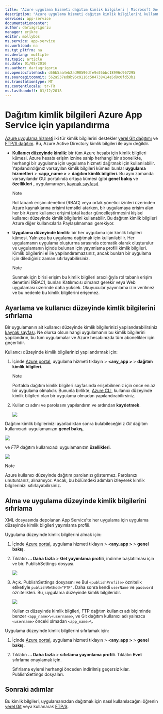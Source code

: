 ```yaml
---
title: "Azure uygulama hizmeti dağıtım kimlik bilgileri | Microsoft Docs"
description: "Azure uygulama hizmeti dağıtım kimlik bilgilerini kullanmayı öğrenin."
services: app-service
documentationcenter: 
author: dariagrigoriu
manager: erikre
editor: mollybos
ms.service: app-service
ms.workload: na
ms.tgt_pltfrm: na
ms.devlang: multiple
ms.topic: article
ms.date: 01/05/2016
ms.author: dariagrigoriu
ms.openlocfilehash: d66b5aa4eb2ad90596dfe9e26bbc18996c967295
ms.sourcegitcommit: 562a537ed9b96c9116c504738414e5d8c0fd53b1
ms.translationtype: MT
ms.contentlocale: tr-TR
ms.lasthandoff: 01/12/2018
---
```

# <a name="configure-deployment-credentials-for-azure-app-service"></a>Dağıtım kimlik bilgileri Azure App Service için yapılandırma
[Azure uygulama hizmeti](http://go.microsoft.com/fwlink/?LinkId=529714) iki tür kimlik bilgilerini destekler [yerel Git dağıtımı](app-service-deploy-local-git.md) ve [FTP/S dağıtım](app-service-deploy-ftp.md). Bu, Azure Active Directory kimlik bilgileri ile aynı değildir.

* **Kullanıcı düzeyinde kimlik**: bir tüm Azure hesabı için kimlik bilgileri kümesi. Azure hesabı erişim iznine sahip herhangi bir abonelikte, herhangi bir uygulama için uygulama hizmeti dağıtmak için kullanılabilir. Yapılandırdığınız varsayılan kimlik bilgileri kümesi bunlar **uygulama hizmetleri** > **&lt;app_name >** > **dağıtım kimlik bilgileri**. Bu aynı zamanda varsayılandır GUI portalında ortaya kümesi (gibi **genel bakış** ve **özellikleri** , uygulamanızın, [kaynak sayfası](../azure-resource-manager/resource-group-portal.md#manage-resources)).

    > [!NOTE]
    > Rol tabanlı erişim denetimi (RBAC) veya ortak yönetici izinleri üzerinden Azure kaynaklarına erişimi temsilci atarken, bir uygulamaya erişim alan her bir Azure kullanıcı erişimi iptal kadar güncelleştirmesini kişisel kullanıcı düzeyinde kimlik bilgilerini kullanabilir. Bu dağıtım kimlik bilgileri Azure diğer kullanıcılarla Paylaşılmaması gerekiyor.
    >
    >

* **Uygulama düzeyinde kimlik**: bir her uygulama için kimlik bilgileri kümesi. Yalnızca bu uygulama dağıtmak için kullanılabilir. Her uygulamanın uygulama oluşturma sırasında otomatik olarak oluşturulur ve uygulamanın içinde bulunan için yayımlama profili kimlik bilgileri. Kimlik bilgilerini el ile yapılandıramazsınız, ancak bunları bir uygulama için dilediğiniz zaman sıfırlayabilirsiniz.

    > [!NOTE]
    > Sunmak için birisi erişim bu kimlik bilgileri aracılığıyla rol tabanlı erişim denetimi (RBAC), bunları Katılımcısı olmanız gerekir veya Web uygulaması üzerinde daha yüksek. Okuyucular yayımlama izin verilmez ve bu nedenle bu kimlik bilgilerini erişemez.
    >
    >

## <a name="userscope"></a>Ayarlama ve kullanıcı düzeyinde kimlik bilgilerini sıfırlama

Bir uygulamanın ait kullanıcı düzeyinde kimlik bilgilerinizi yapılandırabilirsiniz [kaynak sayfası](../azure-resource-manager/resource-group-portal.md#manage-resources). Ne olursa olsun hangi uygulamanın bu kimlik bilgilerini yapılandırın, bu tüm uygulamalar ve Azure hesabınızda tüm abonelikler için geçerlidir. 

Kullanıcı düzeyinde kimlik bilgilerinizi yapılandırmak için:

1. İçinde [Azure portal](https://portal.azure.com), uygulama hizmeti tıklayın >  **&lt;any_app >** > **dağıtım kimlik bilgileri**.

    > [!NOTE]
    > Portalda dağıtım kimlik bilgileri sayfasında erişebilmeniz için önce en az bir uygulama olmalıdır. Bununla birlikte, [Azure CLI](/cli/azure/webapp/deployment/user?view=azure-cli-latest#az_webapp_deployment_user_set), kullanıcı düzeyinde kimlik bilgileri olan bir uygulama olmadan yapılandırabilirsiniz.

2. Kullanıcı adını ve parolasını yapılandırın ve ardından **kaydetmek**.

    ![](./media/app-service-deployment-credentials/deployment_credentials_configure.png)

Dağıtım kimlik bilgilerinizi ayarladıktan sonra bulabileceğiniz *Git* dağıtım kullanıcıadı uygulamanızın **genel bakış**,

![](./media/app-service-deployment-credentials/deployment_credentials_overview.png)

ve *FTP* dağıtım kullanıcıadı uygulamanızın **özellikleri**.

![](./media/app-service-deployment-credentials/deployment_credentials_properties.png)

> [!NOTE]
> Azure kullanıcı düzeyinde dağıtım parolanızı göstermez. Parolanızı unutursanız, alınamıyor. Ancak, bu bölümdeki adımları izleyerek kimlik bilgilerinizi sıfırlayabilirsiniz.
>
>  

## <a name="appscope"></a>Alma ve uygulama düzeyinde kimlik bilgilerini sıfırlama
XML dosyasında depolanan App Service'te her uygulama için uygulama düzeyinde kimlik bilgileri yayımlama profili.

Uygulama düzeyinde kimlik bilgilerini almak için:

1. İçinde [Azure portal](https://portal.azure.com), uygulama hizmeti tıklayın >  **&lt;any_app >** > **genel bakış**.

2. Tıklatın **... Daha fazla** > **Get yayımlama profili**, indirme başlatılması için ve bir. PublishSettings dosyası.

    ![](./media/app-service-deployment-credentials/publish_profile_get.png)

3. Açık. PublishSettings dosyasını ve Bul `<publishProfile>` öznitelik etiketiyle `publishMethod="FTP"`. Daha sonra kendi `userName` ve `password` öznitelikleri.
Bu, uygulama düzeyinde kimlik bilgileridir.

    ![](./media/app-service-deployment-credentials/publish_profile_editor.png)

    Kullanıcı düzeyinde kimlik bilgileri, FTP dağıtım kullanıcı adı biçiminde benzer `<app_name>\<username>`, ve Git dağıtım kullanıcı adı yalnızca `<username>` önceki olmadan `<app_name>\`.

Uygulama düzeyinde kimlik bilgilerini sıfırlamak için:

1. İçinde [Azure portal](https://portal.azure.com), uygulama hizmeti tıklayın >  **&lt;any_app >** > **genel bakış**.

2. Tıklatın **... Daha fazla** > **sıfırlama yayımlama profili**. Tıklatın **Evet** sıfırlama onaylamak için.

    Sıfırlama eylemi herhangi önceden indirilmiş geçersiz kılar. PublishSettings dosyaları.

## <a name="next-steps"></a>Sonraki adımlar

Bu kimlik bilgileri, uygulamanızdan dağıtmak için nasıl kullanılacağını öğrenin [yerel Git](app-service-deploy-local-git.md) veya kullanarak [FTP/S](app-service-deploy-ftp.md).
